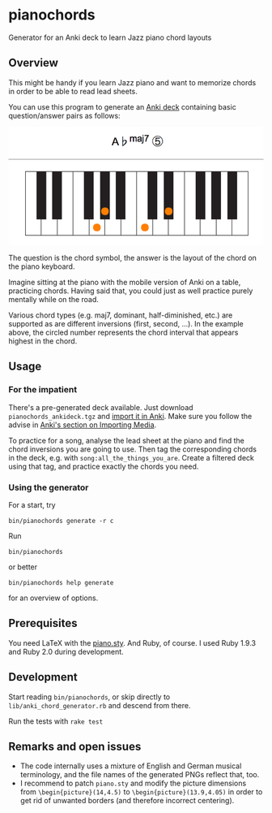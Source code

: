 pianochords
===========

Generator for an Anki deck to learn Jazz piano chord layouts

## Overview

This might be handy if you learn Jazz piano and want to memorize
chords in order to be able to read lead sheets.

You can use this program to generate an [Anki deck](http://ankisrs.net/)
containing basic question/answer pairs as follows:

![sample question answer pair](/example.png "A sample question/answer pair")

The question is the chord symbol, the answer is the layout of the chord on
the piano keyboard.

Imagine sitting at the piano with the mobile version of Anki on a table,
practicing chords. Having said that, you could just as well practice purely
mentally while on the road.

Various chord types (e.g. maj7, dominant, half-diminished, etc.) are supported 
as are different inversions (first, second, ...). In the example above, the
circled number represents the chord interval that appears highest in
the chord.

## Usage
### For the impatient
There's a pre-generated deck available. Just download
`pianochords_ankideck.tgz` and [import it in Anki](http://ankisrs.net/docs/manual.html#importing).
Make sure you follow the advise in [Anki's section on Importing
Media](http://ankisrs.net/docs/manual.html#importing-media).

To practice for a song, analyse the lead sheet at the piano and find the
chord inversions you are going to use. Then tag the corresponding chords in
the deck, e.g. with `song:all_the_things_you_are`. Create a filtered deck
using that tag, and practice exactly the chords you need.

### Using the generator
For a start, try

    bin/pianochords generate -r c

Run

    bin/pianochords

or better

    bin/pianochords help generate

for an overview of options.

## Prerequisites
You need LaTeX with the [piano.sty](http://www.ctan.org/tex-archive/macros/latex/contrib/piano).
And Ruby, of course. I used Ruby 1.9.3 and Ruby 2.0 during development.

## Development
Start reading `bin/pianochords`, or skip directly to `lib/anki_chord_generator.rb` and descend from there.

Run the tests with `rake test`

## Remarks and open issues
* The code internally uses a mixture of English and German musical
  terminology, and the file names of the generated PNGs reflect that, too.
* I recommend to patch `piano.sty` and modify the picture dimensions
  from `\begin{picture}(14,4.5)` to `\begin{picture}(13.9,4.05)` in order to
  get rid of unwanted borders (and therefore incorrect centering).
